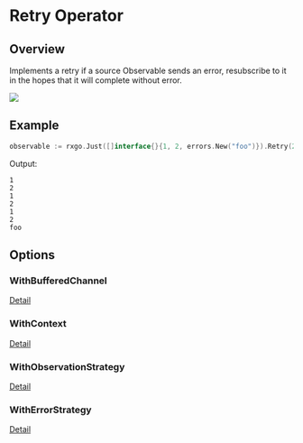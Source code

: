 # Retry Operator

## Overview

Implements a retry if a source Observable sends an error, resubscribe to it in the hopes that it will complete without error.

![](http://reactivex.io/documentation/operators/images/retry.png)

## Example

```go
observable := rxgo.Just([]interface{}{1, 2, errors.New("foo")}).Retry(2)
```

Output:

```
1
2
1
2
1
2
foo
```

## Options

### WithBufferedChannel

[Detail](options.md#withbufferedchannel)

### WithContext

[Detail](options.md#withcontext)

### WithObservationStrategy

[Detail](options.md#withobservationstrategy)

### WithErrorStrategy

[Detail](options.md#witherrorstrategy)